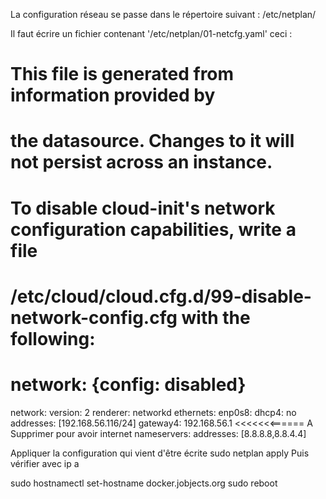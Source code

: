 La configuration réseau se passe dans le répertoire suivant :
/etc/netplan/

Il faut écrire un fichier contenant '/etc/netplan/01-netcfg.yaml' ceci :

# This file is generated from information provided by
# the datasource.  Changes to it will not persist across an instance.
# To disable cloud-init's network configuration capabilities, write a file
# /etc/cloud/cloud.cfg.d/99-disable-network-config.cfg with the following:
# network: {config: disabled}
network:
  version: 2
  renderer: networkd
  ethernets:
    enp0s8:
     dhcp4: no
     addresses: [192.168.56.116/24]
     gateway4: 192.168.56.1    <<<<<<<====== A Supprimer pour avoir internet
     nameservers:
       addresses: [8.8.8.8,8.8.4.4]

Appliquer la configuration qui vient d'être écrite
sudo netplan apply
Puis vérifier avec
ip a

sudo hostnamectl set-hostname docker.jobjects.org
sudo reboot